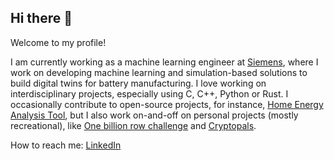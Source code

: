 ## Hi there 👋

<!--
**debajyotid2/debajyotid2** is a ✨ _special_ ✨ repository because its `README.md` (this file) appears on your GitHub profile.

Here are some ideas to get you started:

- 🔭 I’m currently working on ...
- 🌱 I’m currently learning ...
- 👯 I’m looking to collaborate on ...
- 🤔 I’m looking for help with ...
- 💬 Ask me about ...
- 📫 How to reach me: ...
- 😄 Pronouns: ...
- ⚡ Fun fact: ...
-->

Welcome to my profile! 

I am currently working as a machine learning engineer at [Siemens](https://www.siemens.com/us/en/industries/battery-manufacturing.html), where I work on developing machine learning and simulation-based solutions to build digital twins for battery manufacturing. 
I love working on interdisciplinary projects, especially using C, C++, Python or Rust. I occasionally contribute to open-source projects, for instance, [Home Energy Analysis Tool](https://github.com/codeforboston/home-energy-analysis-tool), but I also work on-and-off on personal projects (mostly recreational), like [One billion row challenge](https://github.com/debajyotid2/one-billion-row-challenge) and [Cryptopals](https://github.com/debajyotid2/cryptopals).

How to reach me: [LinkedIn](https://www.linkedin.com/in/debajyotid2)
